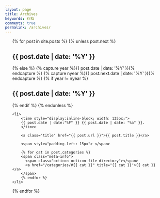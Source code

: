 ```yaml
---
layout: page
title: Archives
keywords: 存档
comments: true
permalink: /archives/
---
```


<ul>
  {% for post in site.posts %}
	{% unless post.next %}
	  <h2 id="y{{ post.date | date: '%Y' }}">{{ post.date | date: '%Y' }}</h2>
	{% else %}
	  {% capture year %}{{ post.date | date: '%Y' }}{% endcapture %}
	  {% capture nyear %}{{ post.next.date | date: '%Y' }}{% endcapture %}
	  {% if year != nyear %}
		<h2 id="y{{ post.date | date: '%Y' }}">{{ post.date | date: '%Y' }}</h2>
	  {% endif %}
	{% endunless %}

	<li>
		<time style="display:inline-block; width: 135px;">
		{{ post.date | date:"%F" }} {{ post.date | date: "%a" }}.
		</time>
		
		<a class="title" href="{{ post.url }}">{{ post.title }}</a>
		
		<span style="padding-left: 15px"> </span>
		
		{% for cat in post.categories %}
		<span class="meta-info">
		  <span class="octicon octicon-file-directory"></span>
		  <a href="/categories/#{{ cat }}" title="{{ cat }}">{{ cat }}</a>
		</span>
		{% endfor %}
	</li>

  {% endfor %}
</ul>